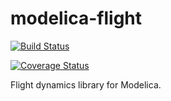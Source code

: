 # modelica-flight

[![Build Status](https://travis-ci.org/jgoppert/modelica-flight.svg?branch=master)](https://travis-ci.org/jgoppert/modelica-flight)

[![Coverage Status](https://coveralls.io/repos/jgoppert/modelica-flight/badge.svg)](https://coveralls.io/r/jgoppert/modelica-flight)

Flight dynamics library for Modelica.
